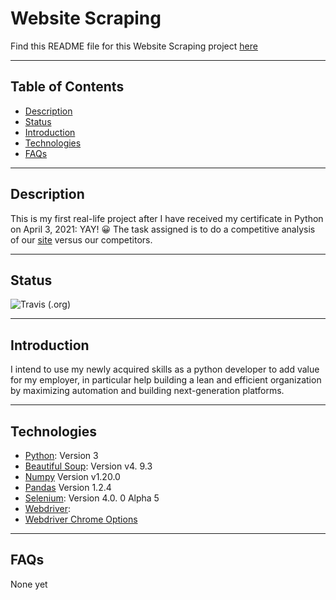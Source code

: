 # Website Scraping

Find this README file for this Website Scraping project 
[here](https://github.com/bossiilaria/Python)

***

## Table of Contents
  - [Description](#description)
  - [Status](#status)
  - [Introduction](#introduction)
  - [Technologies](#technologies)
  - [FAQs](#faqs)

***

## Description
This is my first real-life project after I have received my certificate in Python on April 3, 2021: YAY! :grinning:
The task assigned is to do a competitive analysis of our [site](http://www.cheapoair.com/) versus our competitors. 

***

## Status
![Travis (.org)](https://img.shields.io/travis/rust-lang/rust?color=bright%20green&label=In%20Development&logo=python&logoColor=green&style=for-the-badge)

***

## Introduction
I intend to use my newly acquired skills as a python developer to add value for my employer, in particular help building a lean and efficient organization by maximizing automation and building next-generation platforms.

***

## Technologies
* [Python](https://www.python.org/downloads/windows/): Version 3
* [Beautiful Soup](https://www.crummy.com/software/BeautifulSoup/bs4/doc/): Version v4. 9.3 
* [Numpy](https://numpy.org/) Version v1.20.0
* [Pandas](https://pandas.pydata.org/) Version 1.2.4
* [Selenium](https://www.selenium.dev/documentation/en/): Version 4.0. 0 Alpha 5
* [Webdriver](https://www.selenium.dev/documentation/en/webdriver/): 
* [Webdriver Chrome Options](https://www.selenium.dev/selenium/docs/api/rb/Selenium/WebDriver/Chrome/Options.html)

***

## FAQs
None yet


